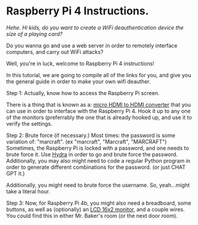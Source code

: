 <h1>Raspberry Pi 4 Instructions.</h1>

*Hehe. Hi kids, do you want to create a WiFi deauthentication device the size of a playing card?*

Do you wanna go and use a web server in order to remotely interface computers, and carry out WiFi attacks?

Well, you're in luck, welcome to Raspberry Pi 4 instructions!

In this tutorial, we are going to compile all of the links for you, and give you the general guide in order to make your own wifi deauther.

Step 1: Actually, know how to access the Raspberry Pi screen. 

There is a thing that is known as a: [micro HDMI to HDMI converter](https://www.amazon.com/UGREEN-Adapter-Ethernet-Compatible-Raspberry/dp/B06WWQ7KLV) that you can use in order to interface with the Raspberry Pi 4. Hook it up to any one of the monitors (preferrably the one that is already hooked up, and use it to verify the settings.

Step 2: Brute force (if necessary.) Most times: the password is some variation of: "marcraft". (ex "marcraft", "Marcraft", "MARCRAFT") Sometimes, the Raspberry Pi is locked with a password, and one needs to brute force it. Use [Hydra](https://www.kali.org/tools/hydra/) in order to go and brute force the password. Additionally, you may also might need to code a regular Python program in order to generate different combinations for the password. (or just CHAT GPT it.) 

Additionally, you might need to brute force the username. So, yeah...might take a literal hour.

Step 3: Now, for Raspberry Pi 4b, you might also need a breadboard, some buttons, as well as (optionally) an [LCD 16x2 monitor](https://www.amazon.com/16x2-lcd-display/s?k=16x2+lcd+display), and a couple wires. You could find this in either Mr. Baker's room (or the next door room). 
